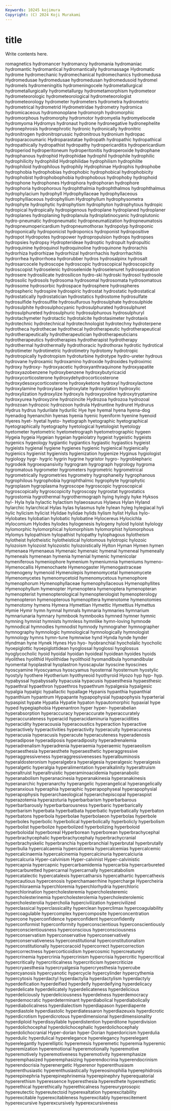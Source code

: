 ```yaml
---
Keywords: 10245 kojimura
Copyright: (C) 2024 Koji Murakami
---
```


# title

Write contents here.



romagnetics hydromancer hydromancy hydromania hydromaniac hydromantic hydromantical hydromantically
hydromassage Hydromatic hydrome hydromechanic hydromechanical hydromechanics hydromedusa Hydromedusae hydromedusae hydromedusan
hydromedusoid hydromel hydromels hydromeningitis hydromeningocele hydrometallurgical hydrometallurgically hydrometallurgy hydrometamorphism hydrometeor
hydrometeorologic hydrometeorological hydrometeorologist hydrometeorology hydrometer hydrometers hydrometra hydrometric hydrometrical hydrometrid
Hydrometridae hydrometry hydromica hydromicaceous hydromonoplane hydromorph hydromorphic hydromorphous hydromorphy hydromotor
hydromyelia hydromyelocele hydromyoma Hydromys hydronaut hydrone hydronegative hydronephelite hydronephrosis hydronephrotic
hydronic hydronically hydronitric hydronitrogen hydronitroprussic hydronitrous hydronium hydropac hydroparacoumaric Hydroparastatae
hydropath hydropathic hydropathical hydropathically hydropathist hydropathy hydropericarditis hydropericardium hydroperiod hydroperitoneum
hydroperitonitis hydroperoxide hydrophane hydrophanous hydrophid Hydrophidae hydrophil hydrophile hydrophilic hydrophilicity
hydrophilid Hydrophilidae hydrophilism hydrophilite hydrophiloid hydrophilous hydrophily Hydrophinae Hydrophis hydrophobe
hydrophobia hydrophobias hydrophobic hydrophobical hydrophobicity hydrophobist hydrophobophobia hydrophobous hydrophoby hydrophoid
hydrophone hydrophones Hydrophora hydrophoran hydrophore hydrophoria hydrophorous hydrophthalmia hydrophthalmos hydrophthalmus
hydrophylacium hydrophyll Hydrophyllaceae hydrophyllaceous hydrophylliaceous hydrophyllium Hydrophyllum hydrophysometra hydrophyte hydrophytic
hydrophytism hydrophyton hydrophytous hydropic hydropical hydropically hydropigenous hydroplane hydroplaned hydroplaner
hydroplanes hydroplaning hydroplanula hydroplatinocyanic hydroplutonic hydro-pneumatic hydropneumatic hydropneumatization hydropneumatosis hydropneumopericardium
hydropneumothorax hydropolyp hydroponic hydroponically hydroponicist hydroponics hydroponist hydropositive hydropot Hydropotes
hydropower hydropropulsion hydrops hydropses hydropsies hydropsy Hydropterideae hydroptic hydropult hydropultic
hydroquinine hydroquinol hydroquinoline hydroquinone hydrorachis hydrorhiza hydrorhizae hydrorhizal hydrorrhachis hydrorrhachitis
hydrorrhea hydrorrhoea hydrorubber hydros hydrosalpinx hydrosalt hydrosarcocele hydroscope hydroscopic hydroscopical
hydroscopicity hydroscopist hydroselenic hydroselenide hydroselenuret hydroseparation hydrosere hydrosilicate hydrosilicon hydro-ski
hydroski hydrosol hydrosole hydrosolic hydrosols hydrosoma hydrosomal hydrosomata hydrosomatous hydrosome
hydrosorbic hydrospace hydrosphere hydrospheres hydrospheric hydrospire hydrospiric hydrostat hydrostatic hydrostatical
hydrostatically hydrostatician hydrostatics hydrostome hydrosulfate hydrosulfide hydrosulfite hydrosulfurous hydrosulphate hydrosulphide
hydrosulphite hydrosulphocyanic hydrosulphurated hydrosulphuret hydrosulphureted hydrosulphuric hydrosulphurous hydrosulphuryl hydrotachymeter hydrotactic
hydrotalcite hydrotasimeter hydrotaxis hydrotechnic hydrotechnical hydrotechnologist hydrotechny hydroterpene hydrotheca hydrothecae
hydrothecal hydrotherapeutic hydrotherapeutical hydrotherapeutically hydrotherapeutician hydrotherapeuticians hydrotherapeutics hydrotherapies hydrotherapist hydrotherapy
hydrothermal hydrothermally hydrothoracic hydrothorax hydrotic hydrotical hydrotimeter hydrotimetric hydrotimetry hydrotomy
hydrotropic hydrotropically hydrotropism hydroturbine hydrotype hydro-ureter hydrous hydrovane hydroxamic hydroxamino
hydroxide hydroxides hydroximic hydroxy hydroxy- hydroxyacetic hydroxyanthraquinone hydroxyapatite hydroxyazobenzene hydroxybenzene
hydroxybutyricacid hydroxycorticosterone hydroxydehydrocorticosterone hydroxydesoxycorticosterone hydroxyketone hydroxyl hydroxylactone hydroxylamine hydroxylase hydroxylate
hydroxylation hydroxylic hydroxylization hydroxylize hydroxyls hydroxyproline hydroxytryptamine hydroxyurea hydroxyzine hydrozincite
Hydrozoa hydrozoa hydrozoal hydrozoan hydrozoic hydrozoon hydrula Hydruntine hydruret Hydrurus
Hydrus hydrus hydurilate hydurilic Hye hye hyemal hyena hyena-dog hyenadog
hyenanchin hyenas hyenia hyenic hyeniform hyenine hyenoid Hyeres hyet- hyetal
hyeto- hyetograph hyetographic hyetographical hyetographically hyetography hyetological hyetologist hyetology hyetometer
hyetometric hyetometrograph hyetometrographic hygeen Hygeia hygeia Hygeian hygeian hygeiolatry hygeist
hygeistic hygeists hygenics hygeology hygiantic hygiantics hygiastic hygiastics hygieist hygieists
hygienal hygiene hygienes hygienic hygienical hygienically hygienics hygienist hygienists hygienization
hygienize Hyginus hygiologist hygiology hygr- hygric hygrin hygrine hygristor hygro-
hygroblepharic hygrodeik hygroexpansivity hygrogram hygrograph hygrology hygroma hygromatous hygrometer hygrometers
hygrometric hygrometrical hygrometrically hygrometries hygrometry hygrophaneity hygrophanous hygrophilous hygrophobia hygrophthalmic
hygrophyte hygrophytic hygroplasm hygroplasma hygroscope hygroscopic hygroscopical hygroscopically hygroscopicity hygroscopy
hygrostat hygrostatics hygrostomia hygrothermal hygrothermograph hying hyingly hyke Hyksos hyl-
Hyla hyla hylactic hylactism hylaeosaurus Hylaeus Hylan Hyland hylarchic hylarchical
Hylas hylas hylasmus hyle hylean hyleg hylegiacal hyli hylic hylicism
hylicist Hylidae hylidae hylids hylism hylist Hyllus hylo- Hylobates hylobatian
hylobatic hylobatine Hylocereus Hylocichla Hylocomium Hylodes hylodes hylogenesis hylogeny hyloid
hyloist hylology hylomorphic hylomorphical hylomorphism hylomorphist hylomorphous Hylomys hylopathism hylopathist
hylopathy hylophagous hylotheism hylotheist hylotheistic hylotheistical hylotomous hylotropic hylozoic hylozoism
hylozoist hylozoistic hylozoistically Hylton Hyman Hymen hymen Hymenaea Hymenaeus Hymenaic
hymenaic hymenal hymeneal hymeneally hymeneals hymenean hymenia hymenial hymenic hymenicolar
hymeniferous hymeniophore hymenium hymeniumnia hymeniums hymeno- Hymenocallis Hymenochaete Hymenogaster Hymenogastraceae
hymenogeny hymenoid Hymenolepis hymenomycetal hymenomycete Hymenomycetes hymenomycetoid hymenomycetous hymenophore hymenophorum
Hymenophyllaceae hymenophyllaceous Hymenophyllites Hymenophyllum hymenopter Hymenoptera hymenoptera hymenopteran hymenopterist hymenopterological
hymenopterologist hymenopterology hymenopteron hymenopterous hymenopttera hymenotome hymenotomies hymenotomy hymens Hymera
Hymettian Hymettic Hymettius Hymettus Hymie Hymir hymn hymnal hymnals hymnaria
hymnaries hymnarium hymnariunaria hymnary hymnbook hymnbooks hymned hymner hymnic hymning
hymnist hymnists hymnless hymnlike hymn-loving hymnode hymnodical hymnodies hymnodist hymnody
hymnograher hymnographer hymnography hymnologic hymnological hymnologically hymnologist hymnology hymns hymn-tune
hymnwise hynd Hynda hynde hynder Hyndman hyne Hynek Hynes Hyo
hyo- hyobranchial hyocholalic hyocholic hyoepiglottic hyoepiglottidean hyoglossal hyoglossi hyoglossus hyoglycocholic
hyoid hyoidal hyoidan hyoideal hyoidean hyoides hyoids Hyolithes hyolithid Hyolithidae
hyolithoid hyomandibula hyomandibular hyomental hyoplastral hyoplastron hyoscapular hyoscine hyoscines hyoscyamine
Hyoscyamus hyoscyamus hyosternal hyosternum hyostylic hyostyly hyothere Hyotherium hyothyreoid hyothyroid
Hyozo hyp hyp- hyp. hypabyssal hypabyssally hypacusia hypacusis hypaesthesia hypaesthesic
hypaethral hypaethron hypaethros hypaethrum hypalgesia hypalgesic hypalgia hypalgic hypallactic hypallage
Hypanis hypanthia hypanthial hypanthium hypantrum Hypapante hypapophysial hypapophysis hyparterial hypaspist
hypate Hypatia Hypatie hypaton hypautomorphic hypaxial hype hyped hypegiaphobia Hypenantron
hyper hyper- hyperabelian hyperabsorption hyperaccuracy hyperaccurate hyperaccurately hyperaccurateness hyperacid hyperacidaminuria
hyperacidities hyperacidity hyperacousia hyperacoustics hyperaction hyperactive hyperactively hyperactivities hyperactivity hyperacuity
hyperacuness hyperacusia hyperacusis hyperacute hyperacuteness hyperadenosis hyperadipose hyperadiposis hyperadiposity hyperadrenalemia
hyperadrenalism hyperadrenia hyperaemia hyperaemic hyperaeolism hyperaesthesia hyperaesthete hyperaesthetic hyperaggressive hyperaggressiveness
hyperaggressivenesses hyperalbuminosis hyperaldosteronism hyperalgebra hyperalgesia hyperalgesic hyperalgesis hyperalgetic hyperalgia hyperalimentation
hyperalkalinity hyperaltruism hyperaltruist hyperaltruistic hyperaminoacidemia hyperanabolic hyperanabolism hyperanacinesia hyperanakinesia hyperanakinesis
hyperanarchic hyperanarchy hyperangelic hyperangelical hyperangelically hyperanxious hyperaphia hyperaphic hyperapophyseal hyperapophysial
hyperapophysis hyperarchaeological hyperarchepiscopal hyperaspist hyperazotemia hyperazoturia hyperbarbarism hyperbarbarous hyperbarbarously hyperbarbarousness
hyperbaric hyperbarically hyperbarism hyperbata hyperbatbata hyperbatic hyperbatically hyperbaton hyperbatons hyperbola
hyperbolae hyperbolaeon hyperbolas hyperbole hyperboles hyperbolic hyperbolical hyperbolically hyperbolicly hyperbolism
hyperbolist hyperbolize hyperbolized hyperbolizing hyperboloid hyperboloidal hyperboreal Hyperborean hyperborean hyperbrachycephal
hyperbrachycephalic hyperbrachycephaly hyperbrachycranial hyperbrachyskelic hyperbranchia hyperbranchial hyperbrutal hyperbrutally hyperbulia hypercalcaemia
hypercalcemia hypercalcemias hypercalcemic hypercalcinaemia hypercalcinemia hypercalcinuria hypercalciuria hypercalcuria Hyper-calvinism Hyper-calvinist
Hyper-calvinistic hypercapnia hypercapnic hypercarbamidemia hypercarbia hypercarbureted hypercarburetted hypercarnal hypercarnally hypercatabolism
hypercatalectic hypercatalexis hypercatharsis hypercathartic hypercathexis hypercautious hypercenosis hyperchamaerrhine hypercharge Hypercheiria
hyperchloraemia hyperchloremia hyperchlorhydria hyperchloric hyperchlorination hypercholesteremia hypercholesteremic hypercholesterinemia hypercholesterolemia hypercholesterolemic
hypercholesterolia hypercholia hypercivilization hypercivilized hyperclassical hyperclassicality hyperclean hyperclimax hypercoagulability hypercoagulable
hypercomplex hypercomposite hyperconcentration hypercone hyperconfidence hyperconfident hyperconfidently hyperconformist hyperconformity hyperconscientious
hyperconscientiously hyperconscientiousness hyperconscious hyperconsciousness hyperconservatism hyperconservative hyperconservatively hyperconservativeness hyperconstitutional hyperconstitutionalism
hyperconstitutionally hypercoracoid hypercorrect hypercorrection hypercorrectness hypercorticoidism hypercosmic hypercreaturely hypercrinemia hypercrinia
hypercrinism hypercrisia hypercritic hypercritical hypercritically hypercriticalness hypercriticism hypercriticize hypercryaesthesia hypercryalgesia
hypercryesthesia hypercube hypercyanosis hypercyanotic hypercycle hypercylinder hypercythemia hypercytosis hyperdactyl hyperdactylia
hyperdactylism hyperdactyly hyperdeification hyperdeified hyperdeify hyperdeifying hyperdelicacy hyperdelicate hyperdelicately hyperdelicateness
hyperdelicious hyperdeliciously hyperdeliciousness hyperdelness hyperdemocracy hyperdemocratic hyperdeterminant hyperdiabolical hyperdiabolically hyperdiabolicalness
hyperdialectism hyperdiapason hyperdiapente hyperdiastole hyperdiastolic hyperdiatessaron hyperdiazeuxis hyperdicrotic hyperdicrotism hyperdicrotous
hyperdimensional hyperdimensionality hyperdiploid hyperdissyllable hyperdistention hyperditone hyperdivision hyperdolichocephal hyperdolichocephalic hyperdolichocephaly
hyperdolichocranial Hyper-dorian hyper-Dorian hyperdoricism hyperdulia hyperdulic hyperdulical hyperelegance hyperelegancy hyperelegant
hyperelegantly hyperelliptic hyperemesis hyperemetic hyperemia hyperemic hyperemization hyperemotional hyperemotionally hyperemotive
hyperemotively hyperemotiveness hyperemotivity hyperemphasize hyperemphasized hyperemphasizing hyperendocrinia hyperendocrinism hyperendocrisia hyperenergetic
Hyperenor hyperenthusiasm hyperenthusiastic hyperenthusiastically hypereosinophilia hyperephidrosis hyperepinephria hyperepinephrinemia hyperepinephry hyperequatorial
hypererethism hyperessence hyperesthesia hyperesthete hyperesthetic hyperethical hyperethically hyperethicalness hypereuryprosopic hypereutectic
hypereutectoid hyperexaltation hyperexcitability hyperexcitable hyperexcitableness hyperexcitably hyperexcitement hyperexcursive hyperexcursively hyperexcursiveness
